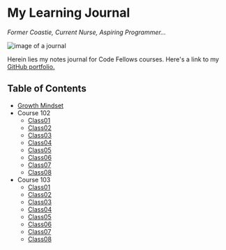# My Learning Journal

_Former Coastie, Current Nurse, Aspiring Programmer..._

![image of a journal](https://encrypted-tbn0.gstatic.com/images?q=tbn:ANd9GcRCeTsOpZXh1DM1Xx1EZF19jRY3zo3NexiGVg&usqp=CAU)


Herein lies my notes journal for Code Fellows courses.
Here's a link to my [GitHub portfolio.](https://github.com/johnnybackus)

## Table of Contents

- [Growth Mindset]()
- Course 102
    - [Class01]()
    - [Class02]()
    - [Class03]()
    - [Class04]()
    - [Class05]()
    - [Class06]()
    - [Class07]()
    - [Class08]()
- Course 103
    - [Class01]()
    - [Class02]()
    - [Class03]()
    - [Class04]()
    - [Class05]()
    - [Class06]()
    - [Class07]()
    - [Class08]()
